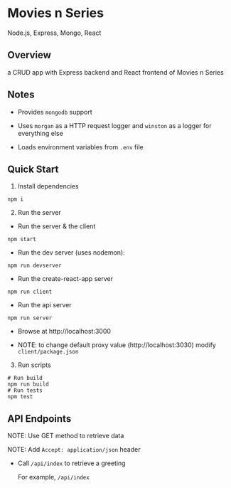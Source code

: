 # Movies n Series

Node.js, Express, Mongo, React

## Overview

a CRUD app with Express backend and React frontend of Movies n Series

## Notes

- Provides `mongodb` support

- Uses `morgan` as a HTTP request logger and `winston` as a logger for everything else

- Loads environment variables from `.env` file

## Quick Start

1. Install dependencies

  ```
  npm i
  ```

2. Run the server

  - Run the server & the client

  ```
  npm start
  ```

  - Run the dev server (uses nodemon):

  ```
  npm run devserver
  ```

  - Run the create-react-app server

  ```
  npm run client
  ```

  - Run the api server

  ```
  npm run server
  ```

  - Browse at http://localhost:3000

  - NOTE: to change default proxy value (http://localhost:3030) modify `client/package.json`

3. Run scripts

  ```
  # Run build
  npm run build
  # Run tests
  npm test
  ```

## API Endpoints

  NOTE: Use GET method to retrieve data

  NOTE: Add `Accept: application/json` header

  - Call `/api/index` to retrieve a greeting
  
    For example, `/api/index`
